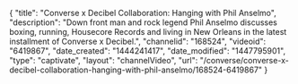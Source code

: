 {
    "title": "Converse x Decibel Collaboration: Hanging with Phil Anselmo",
    "description": "Down front man and rock legend Phil Anselmo discusses boxing, running, Housecore Records and living in New Orleans in the latest installment of Converse x Decibel.",
    "channelid": "168524",
    "videoid": "6419867",
    "date_created": "1444241417",
    "date_modified": "1447795901",
    "type": "captivate",
    "layout": "channelVideo",
    "url": "\/converse\/converse-x-decibel-collaboration-hanging-with-phil-anselmo\/168524-6419867"
}